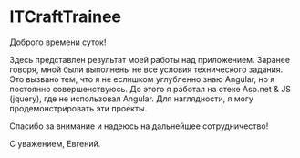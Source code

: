 # ITCraftTrainee
Доброго времени суток!

Здесь представлен результат моей работы над приложением. Заранее говоря, мной были выполнены не все условия технического задания.
Это вызвано тем, что я не еслишком углубленно знаю Angular, но я постоянно совершенствуюсь. До этого я работал на стеке Asp.net & JS (jquery), где не использовал Angular.
Для наглядности, я могу продемонстрировать эти проекты.

Спасибо за внимание и надеюсь на дальнейшее сотрудничество!

С уважением, Евгений.
